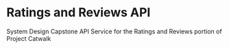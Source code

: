 # Ratings and Reviews API
System Design Capstone API Service for the Ratings and Reviews portion of Project Catwalk
